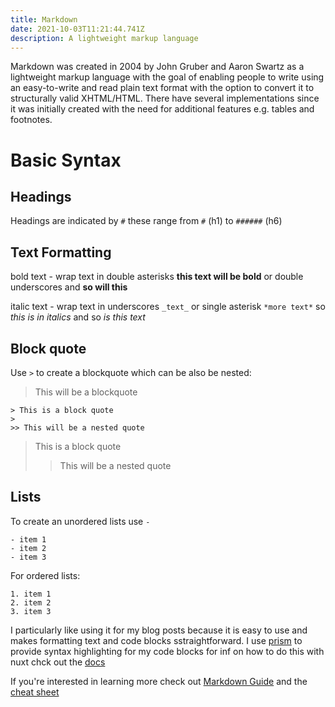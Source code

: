 ```yaml
---
title: Markdown
date: 2021-10-03T11:21:44.741Z
description: A lightweight markup language
---
```

Markdown was created in 2004 by John Gruber and Aaron Swartz as a lightweight markup language with the goal of enabling people to write using an easy-to-write and read plain text format with the option to convert it to structurally valid XHTML/HTML. There have several implementations since it was initially created with the need for additional features e.g. tables and footnotes.

# Basic Syntax

## Headings

Headings are indicated by `#` these range from `#` (h1) to `######` (h6)

## Text Formatting

bold text - wrap text in double asterisks **this text will be bold** or double underscores and __so will this__

italic text - wrap text in underscores `_text_` or single asterisk `*more text*` so _this is in italics_ and so *is this text*


## Block quote

Use `>` to create a blockquote which can be also be nested:

> This will be a blockquote

```
> This is a block quote
>
>> This will be a nested quote
```

> This is a block quote
>
>> This will be a nested quote

## Lists

To create an unordered lists use `-`

```
- item 1
- item 2
- item 3
```

For ordered lists:

```
1. item 1
2. item 2
3. item 3
```

I particularly like using it for my blog posts because it is easy to use and makes formatting text and code blocks sstraightforward. I use [prism](https://prismjs.com/) to provide syntax highlighting for my code blocks for inf on how to do this with nuxt chck out the [docs](https://nuxtjs.org/docs/directory-structure/content#syntax-highlighting)

If you're interested in learning more check out [Markdown Guide](https://www.markdownguide.org/) and the [cheat sheet](https://www.markdownguide.org/cheat-sheet/)